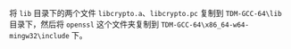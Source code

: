 将 `lib` 目录下的两个文件 `libcrypto.a`、`libcrypto.pc` 复制到 `TDM-GCC-64\lib` 目录下，然后将 `openssl` 这个文件夹复制到 `TDM-GCC-64\x86_64-w64-mingw32\include` 下。
